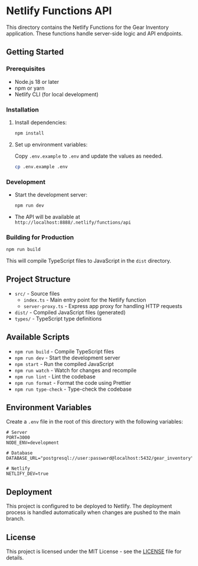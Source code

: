# Netlify Functions API

This directory contains the Netlify Functions for the Gear Inventory application. These functions handle server-side logic and API endpoints.

## Getting Started

### Prerequisites

- Node.js 18 or later
- npm or yarn
- Netlify CLI (for local development)

### Installation

1. Install dependencies:

   ```bash
   npm install
   ```

2. Set up environment variables:

   Copy `.env.example` to `.env` and update the values as needed.

   ```bash
   cp .env.example .env
   ```

### Development

- Start the development server:

  ```bash
  npm run dev
  ```

- The API will be available at `http://localhost:8888/.netlify/functions/api`

### Building for Production

```bash
npm run build
```

This will compile TypeScript files to JavaScript in the `dist` directory.

## Project Structure

- `src/` - Source files
  - `index.ts` - Main entry point for the Netlify function
  - `server-proxy.ts` - Express app proxy for handling HTTP requests
- `dist/` - Compiled JavaScript files (generated)
- `types/` - TypeScript type definitions

## Available Scripts

- `npm run build` - Compile TypeScript files
- `npm run dev` - Start the development server
- `npm start` - Run the compiled JavaScript
- `npm run watch` - Watch for changes and recompile
- `npm run lint` - Lint the codebase
- `npm run format` - Format the code using Prettier
- `npm run type-check` - Type-check the codebase

## Environment Variables

Create a `.env` file in the root of this directory with the following variables:

```env
# Server
PORT=3000
NODE_ENV=development

# Database
DATABASE_URL="postgresql://user:password@localhost:5432/gear_inventory"

# Netlify
NETLIFY_DEV=true
```

## Deployment

This project is configured to be deployed to Netlify. The deployment process is handled automatically when changes are pushed to the main branch.

## License

This project is licensed under the MIT License - see the [LICENSE](LICENSE) file for details.
